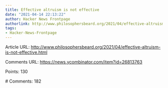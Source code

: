 ```yaml
---
title: Effective altruism is not effective
date: "2021-04-14 22:13:22"
author: Hacker News Frontpage
authorlink: http://www.philosophersbeard.org/2021/04/effective-altruism-is-not-effective.html
tags:
- Hacker-News-Frontpage
---
```


<p>Article URL: <a href="http://www.philosophersbeard.org/2021/04/effective-altruism-is-not-effective.html">http://www.philosophersbeard.org/2021/04/effective-altruism-is-not-effective.html</a></p>
<p>Comments URL: <a href="https://news.ycombinator.com/item?id=26813763">https://news.ycombinator.com/item?id=26813763</a></p>
<p>Points: 130</p>
<p># Comments: 182</p>
